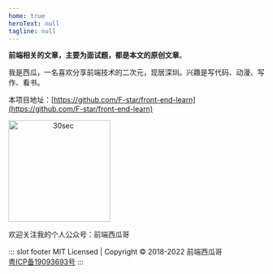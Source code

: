 ```yaml
---
home: true
heroText: null
tagline: null
---
```


**前端相关的文章，主要为面试题，都是本文的原创文章**。

我是西瓜，一名喜欢分享前端技术的二次元，现居深圳。兴趣是写代码、动漫、写作、看书。

本项目地址：[https://github.com/F-star/front-end-learn](https://github.com/F-star/front-end-learn)

<img style="width: 200px; height: 200px; text-align: center;" :src="$withBase('/img/公众号二维码.png')" alt="30sec">

欢迎关注我的个人公众号：前端西瓜哥

::: slot footer
MIT Licensed | Copyright © 2018-2022 前端西瓜哥
<br />
<a href="https://beian.miit.gov.cn/" target="_blank" rel="noopener noreferrer">粤ICP备19093693号</a>
:::